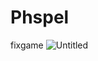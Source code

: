 # Phspel
fixgame
![Untitled](https://user-images.githubusercontent.com/79308836/214293427-53db7047-ef01-4529-a0aa-a36baacf2c20.png)
